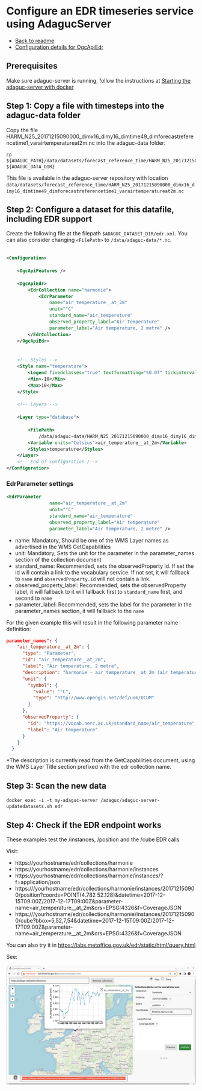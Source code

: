 # Configure an EDR timeseries service using AdagucServer

- [Back to readme](./Readme.md)
- [Configuration details for OgcApiEdr](../configuration/EDRConfiguration/EDR.md)


## Prerequisites

Make sure adaguc-server is running, follow the instructions at [Starting the adaguc-server with docker](../Running.md)

## Step 1: Copy a file with timesteps into the adaguc-data folder

Copy the file HARM_N25_20171215090000_dimx16_dimy16_dimtime49_dimforecastreferencetime1_varairtemperatureat2m.nc into the adaguc-data folder:


```
cp ${ADAGUC_PATH}/data/datasets/forecast_reference_time/HARM_N25_20171215090000_dimx16_dimy16_dimtime49_dimforecastreferencetime1_varairtemperatureat2m.nc ${ADAGUC_DATA_DIR}
```
This file is available in the adaguc-server repository with location `data/datasets/forecast_reference_time/HARM_N25_20171215090000_dimx16_dimy16_dimtime49_dimforecastreferencetime1_varairtemperatureat2m.nc`

## Step 2: Configure a dataset for this datafile, including EDR support

Create the following file at the filepath `$ADAGUC_DATASET_DIR/edr.xml`. You can also consider changing `<FilePath>` to `/data/adaguc-data/*.nc`.

```xml

<Configuration>

    <OgcApiFeatures />

    <OgcApiEdr>
        <EdrCollection name="harmonie">
            <EdrParameter
                name="air_temperature__at_2m"
                unit="°C"
                standard_name="air_temperature"
                observed_property_label="Air temperature"
                parameter_label="Air temperature, 2 metre" />
        </EdrCollection>
    </OgcApiEdr>


    <!-- Styles -->
    <Style name="temperature">
        <Legend fixedclasses="true" textformatting="%0.0f" tickinterval="2">bluewhitered</Legend>
        <Min>-10</Min>
        <Max>10</Max>
    </Style>

    <!-- Layers -->

    <Layer type="database">

        <FilePath>
            /data/adaguc-data/HARM_N25_20171215090000_dimx16_dimy16_dimtime49_dimforecastreferencetime1_varairtemperatureat2m.nc</FilePath>
        <Variable units="Celsius">air_temperature__at_2m</Variable>
        <Styles>temperature</Styles>
    </Layer>
    <!-- End of configuration /-->
</Configuration>

```


### EdrParameter settings

```xml
<EdrParameter
                name="air_temperature__at_2m"
                unit="°C"
                standard_name="air_temperature"
                observed_property_label="Air temperature"
                parameter_label="Air temperature, 2 metre" />
```                

- name: Mandatory, Should be one of the WMS Layer names as advertised in the WMS GetCapabilities
- unit: Mandatory, Sets the unit for the parameter in the parameter_names section of the collection document
- standard_name: Recommended, sets the observedProperty id. If set the id will contain a link to the vocabulary service. If not set, it will fallback to `name` and `observedProperty.id` will not contain a link.
- observed_property_label: Recommended, sets the observedProperty label, it will fallback to it will fallback first to `standard_name` first, and second to `name`
- parameter_label: Recommended, sets the label for the parameter in the parameter_names section, it will fallback to the `name`

For the given example this will result in the following parameter name definition:

```json
parameter_names": {
    "air_temperature__at_2m": {
      "type": "Parameter",
      "id": "air_temperature__at_2m",
      "label": "Air temperature, 2 metre",
      "description": "harmonie - air_temperature__at_2m (air_temperature__at_2m)",
      "unit": {
        "symbol": {
          "value": "°C",
          "type": "http://www.opengis.net/def/uom/UCUM"
        }
      },
      "observedProperty": {
        "id": "https://vocab.nerc.ac.uk/standard_name/air_temperature",
        "label": "Air temperature"
      }
    }
  }
```

*The description is currently read from the GetCapabilities document, using the WMS Layer Title section prefixed with the edr collection name.


## Step 3: Scan the new data

```
docker exec -i -t my-adaguc-server /adaguc/adaguc-server-updatedatasets.sh edr
```

## Step 4: Check if the EDR endpoint works

These examples test the /instances, /position and the /cube EDR calls

Visit:
- https://yourhostname/edr/collections/harmonie
- https://yourhostname/edr/collections/harmonie/instances
- https://yourhostname/edr/collections/harmonie/instances/?f=application/json
- https:///yourhostname/edr/collections/harmonie/instances/201712150900/position?coords=POINT(4.782 52.128)&datetime=2017-12-15T09:00Z/2017-12-17T09:00Z&parameter-name=air_temperature__at_2m&crs=EPSG:4326&f=CoverageJSON
- https:///yourhostname/edr/collections/harmonie/instances/201712150900/cube?bbox=5,52,7,54&datetime=2017-12-15T09:00Z/2017-12-17T09:00Z&parameter-name=air_temperature__at_2m&crs=EPSG:4326&f=CoverageJSON

You can also try it in https://labs.metoffice.gov.uk/edr/static/html/query.html


See:

![](2023-11-23-AdagucServer_EDR_In_MetOffice_EDR_Viewer.png)
